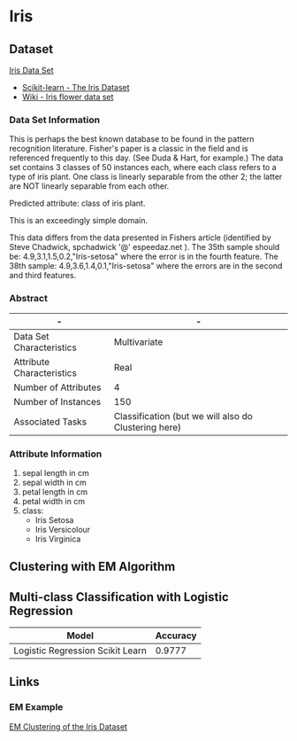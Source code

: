 # Iris

## Dataset

[Iris Data Set](https://archive.ics.uci.edu/ml/datasets/iris)

* [Scikit-learn - The Iris Dataset](https://scikit-learn.org/stable/auto_examples/datasets/plot_iris_dataset.html)
* [Wiki - Iris flower data set](https://en.wikipedia.org/wiki/Iris_flower_data_set)

### Data Set Information

This is perhaps the best known database to be found in the pattern recognition literature. Fisher's paper is a classic in the field and is referenced frequently to this day. (See Duda & Hart, for example.) The data set contains 3 classes of 50 instances each, where each class refers to a type of iris plant. One class is linearly separable from the other 2; the latter are NOT linearly separable from each other.

Predicted attribute: class of iris plant.

This is an exceedingly simple domain.

This data differs from the data presented in Fishers article (identified by Steve Chadwick, spchadwick '@' espeedaz.net ). The 35th sample should be: 4.9,3.1,1.5,0.2,"Iris-setosa" where the error is in the fourth feature. The 38th sample: 4.9,3.6,1.4,0.1,"Iris-setosa" where the errors are in the second and third features.

### Abstract

-|-
-|-
Data Set Characteristics |Multivariate
Attribute Characteristics|Real
Number of Attributes     |4
Number of Instances      |150
Associated Tasks         |Classification (but we will also do Clustering here)

### Attribute Information

1. sepal length in cm
2. sepal width in cm
3. petal length in cm
4. petal width in cm
5. class:
    * Iris Setosa
    * Iris Versicolour
    * Iris Virginica

## Clustering with EM Algorithm

## Multi-class Classification with Logistic Regression

Model                           |Accuracy
--------------------------------|---------
Logistic Regression Scikit Learn|0.9777

## Links

### EM Example

[EM Clustering of the Iris Dataset](https://swish.swi-prolog.org/example/iris.swinb)
